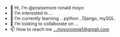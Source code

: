- 👋 Hi, I’m @praisemore ronald moyo
- 👀 I’m interested in ...
- 🌱 I’m currently learning .. python , Django, mySQL.
- 💞️ I’m looking to collaborate on ...
- 📫 How to reach me ...moyoronnie1@gmail.com
 
<!---
ronniemoyo/ronniemoyo is a ✨ special ✨ repository because its `README.md` (this file) appears on your GitHub profile.
You can click the Preview link to take a look at your changes.
--->
